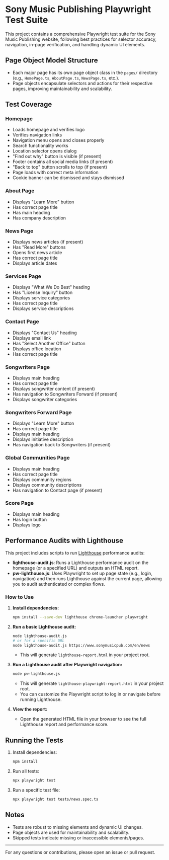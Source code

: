 # Sony Music Publishing Playwright Test Suite

This project contains a comprehensive Playwright test suite for the Sony Music Publishing website, following best practices for selector accuracy, navigation, in-page verification, and handling dynamic UI elements.

## Page Object Model Structure
- Each major page has its own page object class in the `pages/` directory (e.g., `HomePage.ts`, `AboutPage.ts`, `NewsPage.ts`, etc.).
- Page objects encapsulate selectors and actions for their respective pages, improving maintainability and scalability.

## Test Coverage

### Homepage
- Loads homepage and verifies logo
- Verifies navigation links
- Navigation menu opens and closes properly
- Search functionality works
- Location selector opens dialog
- "Find out why" button is visible (if present)
- Footer contains all social media links (if present)
- "Back to top" button scrolls to top (if present)
- Page loads with correct meta information
- Cookie banner can be dismissed and stays dismissed

### About Page
- Displays "Learn More" button
- Has correct page title
- Has main heading
- Has company description

### News Page
- Displays news articles (if present)
- Has "Read More" buttons
- Opens first news article
- Has correct page title
- Displays article dates

### Services Page
- Displays "What We Do Best" heading
- Has "License Inquiry" button
- Displays service categories
- Has correct page title
- Displays service descriptions

### Contact Page
- Displays "Contact Us" heading
- Displays email link
- Has "Select Another Office" button
- Displays office location
- Has correct page title

### Songwriters Page
- Displays main heading
- Has correct page title
- Displays songwriter content (if present)
- Has navigation to Songwriters Forward (if present)
- Displays songwriter categories

### Songwriters Forward Page
- Displays "Learn More" button
- Has correct page title
- Displays main heading
- Displays initiative description
- Has navigation back to Songwriters (if present)

### Global Communities Page
- Displays main heading
- Has correct page title
- Displays community regions
- Displays community descriptions
- Has navigation to Contact page (if present)

### Score Page
- Displays main heading
- Has login button
- Displays logo

## Performance Audits with Lighthouse

This project includes scripts to run [Lighthouse](https://developers.google.com/web/tools/lighthouse) performance audits:

- **lighthouse-audit.js**: Runs a Lighthouse performance audit on the homepage (or a specified URL) and outputs an HTML report.
- **pw-lighthouse.js**: Uses Playwright to set up page state (e.g., login, navigation) and then runs Lighthouse against the current page, allowing you to audit authenticated or complex flows.

### How to Use

1. **Install dependencies:**
   ```sh
   npm install --save-dev lighthouse chrome-launcher playwright
   ```
2. **Run a basic Lighthouse audit:**
   ```sh
   node lighthouse-audit.js
   # or for a specific URL
   node lighthouse-audit.js https://www.sonymusicpub.com/en/news
   ```
   - This will generate `lighthouse-report.html` in your project root.

3. **Run a Lighthouse audit after Playwright navigation:**
   ```sh
   node pw-lighthouse.js
   ```
   - This will generate `lighthouse-playwright-report.html` in your project root.
   - You can customize the Playwright script to log in or navigate before running Lighthouse.

4. **View the report:**
   - Open the generated HTML file in your browser to see the full Lighthouse report and performance score.

## Running the Tests

1. Install dependencies:
   ```sh
   npm install
   ```
2. Run all tests:
   ```sh
   npx playwright test
   ```
3. Run a specific test file:
   ```sh
   npx playwright test tests/news.spec.ts
   ```

## Notes
- Tests are robust to missing elements and dynamic UI changes.
- Page objects are used for maintainability and scalability.
- Skipped tests indicate missing or inaccessible elements/pages.

---

For any questions or contributions, please open an issue or pull request. 